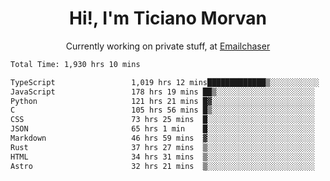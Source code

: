 <h1 align="center">Hi!, I'm Ticiano Morvan</h1>
<p align="center">Currently working on private stuff, at <a href="https://emailchaser.com" target="_blank">Emailchaser</a></p>

<!--START_SECTION:waka-->

```txt
Total Time: 1,930 hrs 10 mins

TypeScript                 1,019 hrs 12 mins█████████████▒░░░░░░░░░░░   52.80 %
JavaScript                 178 hrs 19 mins ██▒░░░░░░░░░░░░░░░░░░░░░░   09.24 %
Python                     121 hrs 21 mins █▓░░░░░░░░░░░░░░░░░░░░░░░   06.29 %
C                          105 hrs 56 mins █▒░░░░░░░░░░░░░░░░░░░░░░░   05.49 %
CSS                        73 hrs 25 mins  █░░░░░░░░░░░░░░░░░░░░░░░░   03.80 %
JSON                       65 hrs 1 min    █░░░░░░░░░░░░░░░░░░░░░░░░   03.37 %
Markdown                   46 hrs 59 mins  ▓░░░░░░░░░░░░░░░░░░░░░░░░   02.43 %
Rust                       37 hrs 27 mins  ▒░░░░░░░░░░░░░░░░░░░░░░░░   01.94 %
HTML                       34 hrs 31 mins  ▒░░░░░░░░░░░░░░░░░░░░░░░░   01.79 %
Astro                      32 hrs 21 mins  ▒░░░░░░░░░░░░░░░░░░░░░░░░   01.68 %
```

<!--END_SECTION:waka-->
